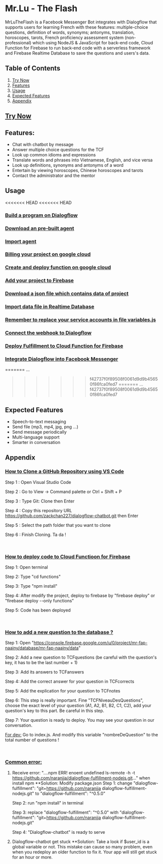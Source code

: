 # Mr.Lu - The Flash 
MrLuTheFlash is a Facebook Messenger Bot integrates with Dialogflow that supports users for learning French with these features: multiple-choice questions, definition of words, synonyms; antonyms, translation, horoscopes, tarots, French proficiency assessment system (non-professional) which using NodeJS & JavaScript for back-end code, Cloud Function for Firebase to run back-end code with a serverless framework and Firebase Realtime Database to save the questions and users's data.
&nbsp;

## Table of Contents
1. [Try Now](#try-now)
2. [Features](#features)
3. [Usage](#example2)
4. [Expected Features](#expected-features)
5. [Appendix](#Appendix)

## [Try Now](https://www.facebook.com/messages/t/MrLuTheFlash)
## Features:
* Chat with chatbot by message
* Answer multiple choice questions for the TCF
* Look up common idioms and expressions
* Translate words and phrases into Vietnamese, English, and vice versa
* Look up definitions, synonyms and antonyms of a word
* Entertain by viewing horoscopes, Chinese horoscopes and tarots
* Contact the administrator and the mentor

## Usage
<<<<<<< HEAD
<<<<<<< HEAD
### [Build a program on Dialogflow](https://cloud.google.com/dialogflow/docs/quick/build-agent#create-an-agent)
### [Download an pre-built agent](https://drive.google.com/file/d/1aZL37R4eEenHWVx_8-Xd6JXawtoRUTjt/view?usp=sharing)
### [Import agent](https://cloud.google.com/dialogflow/docs/quick/build-agent#import-the-example-file-to-your-agent)
### [Billing your project on google cloud](https://console.cloud.google.com/billing)
### [Create and deploy function on google cloud](https://cloud.google.com/functions/docs/quickstart-console#create_a_function)
### [Add your project to Firebase](https://console.firebase.google.com/)
### [Download a json file which contains data of project](https://drive.google.com/file/d/11nDuO-OKdNDYsa4TXMhfhsbjBB_OC8hi/view?usp=sharing)
### [Import data file in Realtime Database](https://support.google.com/firebase/answer/6386780?hl=en)
### [Remember to replace your service accounts in file variables.js](https://firebase.google.com/docs/admin/setup)
### [Connect the webhook to Dialogflow](https://developers.google.com/assistant/conversational/df-asdk/deploy-fulfillment#connect)
### [Deploy Fulfillment to Cloud Function for Firebase](https://developers.google.com/assistant/conversational/df-asdk/deploy-fulfillment#deploy_to_cloud_functions_for_firebase)
### [Integrate Dialogflow into Facebook Messenger](https://cloud.google.com/dialogflow/docs/integrations/facebook)
=======
...
>>>>>>> f42737f0f89508f0061d9d9b45650f86fca0fed7
=======
...
>>>>>>> f42737f0f89508f0061d9d9b45650f86fca0fed7

## Expected Features
* Speech-to-text messaging
* Send file (mp3, mp4, jpg, png ...)
* Send message periodically
* Multi-language support
* Smarter in conversation

## Appendix
### <u>How to Clone a GitHub Repository using VS Code</u>

Step 1 : Open Visual Studio Code

Step 2 : Go to View -> Command palette or Ctrl + Shift + P

Step 3 : Type Git: Clone then Enter

Step 4 : Copy this repository URL https://github.com/zackchan227/dialogflow-chatbot.git then Enter

Step 5 : Select the path folder that you want to clone

Step 6 : Finish Cloning. Ta da !


&nbsp;
### <u>How to deploy code to Cloud Functioon for Firebase </u>

Step 1: Open terminal

Step 2: Type "cd functions"

Step 3: Type "npm install"

Step 4: After modify the project, deploy to firebase by "firebase deploy" or "firebase deploy --only functions"

Step 5: Code has been deployed

&nbsp;
### <u>How to add a new question to the database ?</u>

Step 1: Open "https://console.firebase.google.com/u/0/project/mr-fap-naainy/database/mr-fap-naainy/data"

Step 2: Add a new question to TCFquestions (be careful with the question's key, it has to be the last number + 1)

Step 3: Add its answers to TCFanswers

Step 4: Add the correct answer for your question in TCFcorrects

Step 5: Add the explication for your question to TCFnotes

Step 6: This step is really important. Fine "TCFNiveauDesQuestions", choose the exact level of your question (A1, A2, B1, B2, C1, C2), add your question's key to this part. Be careful in this step.

Step 7: Your question is ready to deploy. You may see your question in our conversation.

<u>For dev:</u> Go to index.js. And modify this variable "nombreDeQuestion" to the total number of questions !

&nbsp;
### <u>Common error:</u>
1. Receive error: "....npm ERR! enoent undefined ls-remote -h -t https://github.com/naranjja/dialogflow-fulfillment-nodejs.git..." when install npm
**Solution: Modify package.json 
    Step 1: change "dialogflow-fulfillment": "git+https://github.com/naranjja dialogflow-fulfillment-nodejs.git" to              "dialogflow-fulfillment": "^0.5.0"
    
    Step 2: run "npm install" in terminal

    Step 3: replace "dialogflow-fulfillment": "^0.5.0" with "dialogflow-fulfillment": "git+https://github.com/naranjja           dialogflow-fulfillment-nodejs.git"

    Step 4: "Dialogflow-chatbot" is ready to serve

2. Dialogflow-chatbot get stuck
**Solution: Take a look if $user_id is a global variable or not. This mistake can cause so many problem, even when you redeploy an older function to fix it. Your app will still get stuck for an hour or more.
             
